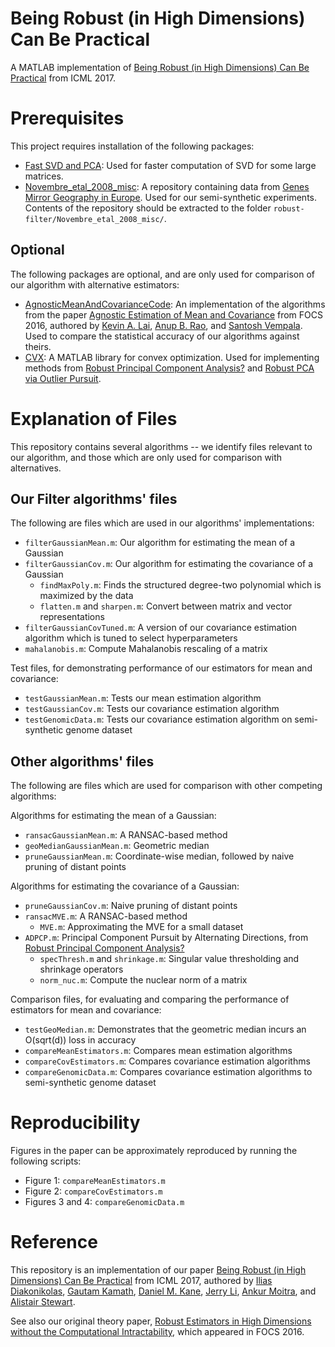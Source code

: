 # Being Robust (in High Dimensions) Can Be Practical
A MATLAB implementation of [Being Robust (in High Dimensions) Can Be Practical](https://arxiv.org/abs/1703.00893) from ICML 2017.

Prerequisites 
===
This project requires installation of the following packages:
* [Fast SVD and PCA](https://www.mathworks.com/matlabcentral/fileexchange/47132-fast-svd-and-pca): Used for faster computation of SVD for some large matrices.
* [Novembre_etal_2008_misc](https://github.com/NovembreLab/Novembre_etal_2008_misc): A repository containing data from [Genes Mirror Geography in Europe](https://www.nature.com/articles/nature07331). Used for our semi-synthetic experiments. Contents of the repository should be extracted to the folder `robust-filter/Novembre_etal_2008_misc/`.

Optional
---
The following packages are optional, and are only used for comparison of our algorithm with alternative estimators:
* [AgnosticMeanAndCovarianceCode](https://github.com/kal2000/AgnosticMeanAndCovarianceCode): An implementation of the algorithms from the paper [Agnostic Estimation of Mean and Covariance](https://arxiv.org/abs/1604.06968) from FOCS 2016, authored by [Kevin A. Lai](https://www.cc.gatech.edu/~klai9/), [Anup B. Rao](https://sites.google.com/site/anupraob/), and [Santosh Vempala](https://www.cc.gatech.edu/~vempala/). Used to compare the statistical accuracy of our algorithms against theirs.
* [CVX](http://cvxr.com/cvx/): A MATLAB library for convex optimization. Used for implementing methods from [Robust Principal Component Analysis?](https://dl.acm.org/citation.cfm?id=1970395) and [Robust PCA via Outlier Pursuit](https://arxiv.org/abs/1010.4237).

Explanation of Files
===
This repository contains several algorithms -- we identify files relevant to our algorithm, and those which are only used for comparison with alternatives.

Our Filter algorithms' files
---
The following are files which are used in our algorithms' implementations:
* `filterGaussianMean.m`: Our algorithm for estimating the mean of a Gaussian
* `filterGaussianCov.m`: Our algorithm for estimating the covariance of a Gaussian
    * `findMaxPoly.m`: Finds the structured degree-two polynomial which is maximized by the data
    * `flatten.m` and `sharpen.m`: Convert between matrix and vector representations
* `filterGaussianCovTuned.m`: A version of our covariance estimation algorithm which is tuned to select hyperparameters 
* `mahalanobis.m`: Compute Mahalanobis rescaling of a matrix

Test files, for demonstrating performance of our estimators for mean and covariance:
* `testGaussianMean.m`: Tests our mean estimation algorithm
* `testGaussianCov.m`: Tests our covariance estimation algorithm
* `testGenomicData.m`: Tests our covariance estimation algorithm on semi-synthetic genome dataset

Other algorithms' files
---
The following are files which are used for comparison with other competing algorithms:

Algorithms for estimating the mean of a Gaussian:
* `ransacGaussianMean.m`: A RANSAC-based method
* `geoMedianGaussianMean.m`: Geometric median
* `pruneGaussianMean.m`: Coordinate-wise median, followed by naive pruning of distant points

Algorithms for estimating the covariance of a Gaussian:
* `pruneGaussianCov.m`: Naive pruning of distant points
* `ransacMVE.m`: A RANSAC-based method
    * `MVE.m`: Approximating the MVE for a small dataset
* `ADPCP.m`: Principal Component Pursuit by Alternating Directions, from [Robust Principal Component Analysis?](https://dl.acm.org/citation.cfm?id=1970395)
    * `specThresh.m` and `shrinkage.m`: Singular value thresholding and shrinkage operators
    * `norm_nuc.m`: Compute the nuclear norm of a matrix

Comparison files, for evaluating and comparing the performance of estimators for mean and covariance:
* `testGeoMedian.m`: Demonstrates that the geometric median incurs an O(sqrt(d)) loss in accuracy
* `compareMeanEstimators.m`: Compares mean estimation algorithms
* `compareCovEstimators.m`: Compares covariance estimation algorithms
* `compareGenomicData.m`: Compares covariance estimation algorithms to semi-synthetic genome dataset

Reproducibility
===
Figures in the paper can be approximately reproduced by running the following scripts:
* Figure 1: `compareMeanEstimators.m`
* Figure 2: `compareCovEstimators.m`
* Figures 3 and 4: `compareGenomicData.m`

Reference
===
This repository is an implementation of our paper [Being Robust (in High Dimensions) Can Be Practical](https://arxiv.org/abs/1703.00893) from ICML 2017, authored by [Ilias Diakonikolas](http://www.iliasdiakonikolas.org/), [Gautam Kamath](http://www.gautamkamath.com/), [Daniel M. Kane](https://cseweb.ucsd.edu/~dakane/), [Jerry Li](http://www.mit.edu/~jerryzli/), [Ankur Moitra](http://people.csail.mit.edu/moitra/), and [Alistair Stewart](http://www.alistair-stewart.com/).

See also our original theory paper, [Robust Estimators in High Dimensions without the Computational Intractability](https://arxiv.org/abs/1604.06443), which appeared in FOCS 2016.
